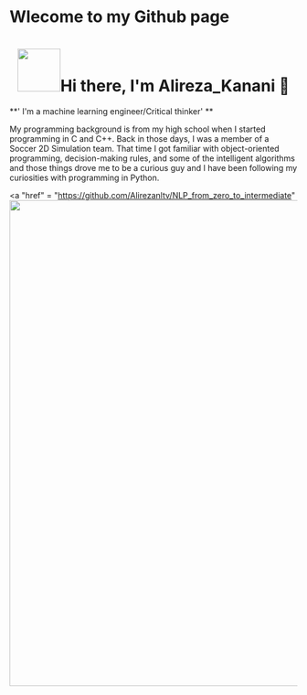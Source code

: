 

# Wlecome to my Github page

<h1 align = "center"><img src="[https://github.com/suhasmaddali/GIF-files/blob/main/animat-campfire-color.gif](https://avatars.githubusercontent.com/u/40850908?v=4)" width="75" />Hi there, I'm Alireza_Kanani 👋</h1>

**' I'm a machine learning engineer/Critical thinker' **

  
My programming background is from my high school when I started programming in C and C++. Back in those days, I was a member of a Soccer 2D Simulation team. That time I got familiar with object-oriented programming, decision-making rules, and some of the intelligent algorithms and those things drove me to be a curious guy and I have been following my curiosities with programming in Python.

<p align="left">
  
  <a "href" = "https://github.com/Alirezanltv/NLP_from_zero_to_intermediate"
     <img width="850" src = "https://dezyre.gumlet.io/images/blog/how-to-learn-nlp-from-scratch/image_88562057931633524561164.png?w=330&dpr=2.6"></a>
</p>
    
